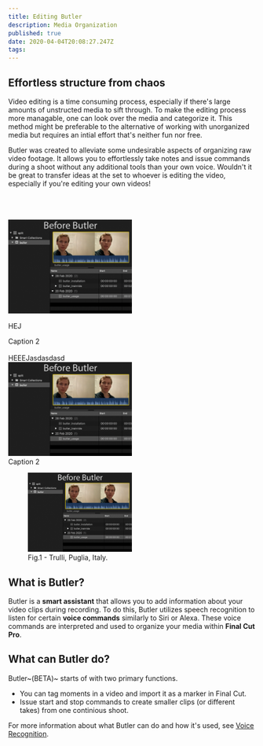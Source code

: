 ```yaml
---
title: Editing Butler
description: Media Organization
published: true
date: 2020-04-04T20:08:27.247Z
tags: 
---
```


## Effortless structure from chaos

Video editing is a time consuming process, especially if there's large amounts of unstructed media to sift through. To make the editing process more managable, one can look over the media and categorize it. This method might be preferable to the alternative of working with unorganized media but requires an intial effort that's neither fun nor free.

Butler was created to alleviate some undesirable aspects of organizing raw video footage. It allows you to effortlessly take notes and issue commands during a shoot without any additional tools than your own voice. Wouldn't it be great to transfer ideas at the set to whoever is editing the video, especially if you're editing your own videos!

<br>
<br>
<br>

<div class="align-center">
	<img src="/before_after.gif" alt="before-after-butler"
     class="center align-center"
     style="width: 50%; height: 50%">
  <p class="center align-center">HEJ</p>
  <div class="caption">Caption 2</div>
</div>
<br>

<div class="box-outer">
  <div class="inner">HEEEJasdasdasd</div>
	<img src="/before_after.gif" alt="before-after-butler"
     style="width: 50%; height: 50%">
  <div class="caption">Caption 2</div>
</div>

<figure>
  <img src="/before_after.gif" alt="Trulli" style="width:50%">
  <figcaption>Fig.1 - Trulli, Puglia, Italy.</figcaption>
</figure>


## What is Butler?
Butler is a **smart assistant** that allows you to add information about your video clips during recording. To do this, Butler utilizes speech recognition to listen for certain **voice commands** similarly to Siri or Alexa. These voice commands are interpreted and used to organize your media within **Final Cut Pro**.


## What can Butler do?
Butler~(BETA)~ starts of with two primary functions.

- You can tag moments in a video and import it as a marker in Final Cut.
- Issue start and stop commands to create smaller clips (or different takes) from one continious shoot.

For more information about what Butler can do and how it's used, see [Voice Recognition](https://www.editingbutler.com/markdown/voice).
